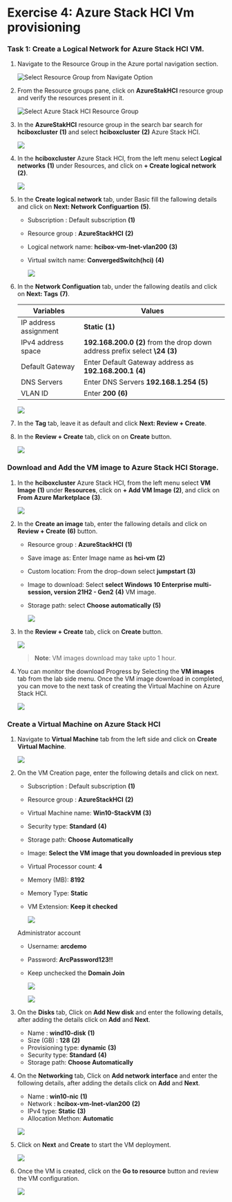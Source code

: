 # Exercise 4: Azure Stack HCI Vm provisioning

### Task 1: Create a Logical Network for Azure Stack HCI VM.  

1. Navigate to the Resource Group in the Azure portal navigation section.

   ![](.././media/navigate-resource-group.png "Select Resource Group from Navigate Option")

2. From the Resource groups pane, click on **AzureStakHCI** resource group and verify the resources present in it.

   ![](media/azurestackhci-rg.png "Select Azure Stack HCI Resource Group")

3. In the  **AzureStakHCI** resource group in the search bar search for **hciboxcluster** **(1)** and select **hciboxcluster** **(2)** Azure Stack HCI.

   ![](media/selecth-ciboxcluster-hci.png)

4. In the **hciboxcluster** Azure Stack HCI, from the left menu select **Logical networks** **(1)** under Resources, and click on **+ Create logical network** **(2)**.

   ![](media/logic2network-create.png)

5. In the **Create logical network** tab, under Basic fill the fallowing details and click on **Next: Network Configuartion** **(5)**.

    - Subscription : Default subscription **(1)**
    - Resource group : **AzureStackHCI** **(2)**
    - Logical network name: **hcibox-vm-lnet-vlan200** **(3)**
    - Virtual switch name: **ConvergedSwitch(hci)** **(4)**

      ![](media/logic-2network-basic.png)

6. In the **Network Configuation** tab, under the fallowing deatils and click on **Next: Tags** **(7)**.

    | **Variables**                | **Values**                                                    |
    | ---------------------------- |---------------------------------------------------------------|
    | IP address assignment | **Static** **(1)** |
    | IPv4 address space    | **192.168.200.0** **(2)** from the drop down  address prefix select **\24** **(3)** |
    | Default Gateway       | Enter Default Gateway address as **192.168.200.1** **(4)** |
    | DNS Servers           | Enter DNS Servers **192.168.1.254** **(5)** |
    | VLAN ID               | Enter **200** **(6)** | 

      ![](media/logic-2network-network.png)

7. In the **Tag** tab, leave it as default and click **Next: Review + Create**.

8. In the **Review + Create** tab, click on on **Create** button.

   ![](media/logic-2network-create.png)

### Download and Add the VM image to Azure Stack HCI Storage.

1. In the **hciboxcluster** Azure Stack HCI, from the left menu select **VM Image** **(1)** under **Resources**, click on **+ Add VM Image** **(2)**, and click on **From Azure Marketplace** **(3)**.

   ![](media/vmimage-creat.png)

11. In the **Create an image** tab, enter the fallowing details and click on **Review + Create** **(6)** button.

    - Resource group : **AzureStackHCI** **(1)**
    - Save image as: Enter Image name as **hci-vm** **(2)**
    - Custom location: From the drop-down select **jumpstart** **(3)**
    - Image to download: Select **select Windows 10 Enterprise multi-session, version 21H2 - Gen2** **(4)** VM image.
    - Storage path: select **Choose automatically** **(5)**

      ![](media/vmimagebasic.png)

11. In the **Review + Create** tab, click on **Create** button.

    ![](media/vmimagecreate.png)

    > **Note**: VM images download may take upto 1 hour.
    
12. You can monitor the download Progress by Selecting the **VM images** tab from the lab side menu. Once the VM image download in completed, you can move to the next task of creating the Virtual Machine on Azure Stack HCI.

     ![](media/vmdownlaodes.png)

### Create a Virtual Machine on Azure Stack HCI

1. Navigate to **Virtual Machine** tab from the left side and click on **Create Virtual Machine**.

     ![](media/createvms.png)

2. On the VM Creation page, enter the following details and click on next. 

    - Subscription : Default subscription **(1)**
    - Resource group : **AzureStackHCI** **(2)**
    - Virtual Machine name: **Win10-StackVM** **(3)**
    - Security type: **Standard** **(4)**
    - Storage path: **Choose Automatically**
    - Image: **Select the VM image that you downloaded in previous step**
    - Virtual Processor count: **4**
    - Memory (MB): **8192**
    - Memory Type: **Static**
    - VM Extension: **Keep it checked**
      
      ![](media/vmcreate1.png)
      
   Administrator account
   
    - Username: **arcdemo**
    - Password: **ArcPassword123!!**
    - Keep unchecked the **Domain Join**
  
      ![](media/vmcreate2.png)

      ![](media/vmcreate4.png)

3. On the **Disks** tab, Click on **Add New disk** and enter the following details, after adding the details click on **Add** and **Next**. 

    - Name : **wind10-disk** **(1)**
    - Size (GB) : **128** **(2)**
    - Provisioning type: **dynamic** **(3)**
    - Security type: **Standard** **(4)**
    - Storage path: **Choose Automatically**
    
  

4. On the **Networking** tab, Click on **Add network interface** and enter the following details, after adding the details click on **Add** and **Next**.

    - Name : **win10-nic** **(1)**
    - Network : **hcibox-vm-lnet-vlan200** **(2)**
    - IPv4 type: **Static** **(3)**
    - Allocation Methon: **Automatic**

     ![](media/nic.png)

5. Click on **Next** and **Create** to start the VM deployment.

    ![](media/startcreationvm.png)

6. Once the VM is created, click on the **Go to resource** button and review the VM configuration.

    ![](media/win10overview.png)
